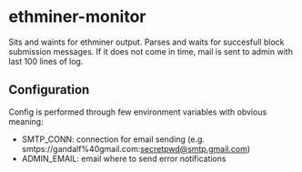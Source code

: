# ethminer-monitor

Sits and waints for ethminer output.
Parses and waits for succesfull block submission messages.
If it does not come in time, mail is sent to admin with last 100 lines of log.

## Configuration

Config is performed through few environment variables with obvious meaning:

- SMTP_CONN: connection for email sending (e.g. smtps://gandalf%40gmail.com:secretpwd@smtp.gmail.com)
- ADMIN_EMAIL: email where to send error notifications
